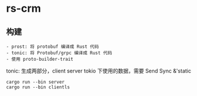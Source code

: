 # rs-crm

## 构建
    - prost: 将 protobuf 编译成 Rust 代码
    - tonic: 将 Protobuf/grpc 编译成 Rust 代码
    - 使用 proto-builder-trait 

tonic: 生成两部分，client server 
tokio 下使用的数据，需要 Send Sync &'static 

```shell
cargo run --bin server
cargo run --bin clientls
```